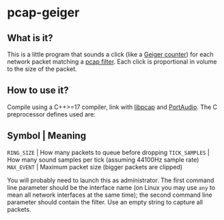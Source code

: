 pcap-geiger
===========

What is it?
-----------

This is a little program that sounds a click (like a [Geiger counter]) for each
network packet matching a [pcap filter]. Each click is proportional in volume
to the size of the packet.

How to use it?
--------------

Compile using a C++>=17 compiler, link with [libpcap] and [PortAudio].
The C preprocessor defines used are:

Symbol         | Meaning
-------------------------------------------------------------------------------
`RING_SIZE`    | How many packets to queue before dropping
`TICK_SAMPLES` | How many sound samples per tick (assuming 44100Hz sample rate)
`MAX_EVENT`    | Maximum packet size (bigger packets are clipped)

You will probably need to launch this as administrator. The first command line
parameter should be the interface name (on Linux you may use `any` to mean all
network interfaces at the same time); the second command line parameter should
contain the filter. Use an empty string to capture all packets.


[Geiger counter]: https://en.wikipedia.org/wiki/Geiger_counter
[pcap filter]: http://www.tcpdump.org/manpages/pcap-filter.7.html
[libpcap]: https://en.wikipedia.org/wiki/Libpcap
[PortAudio]: http://www.portaudio.com/
